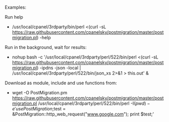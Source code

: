 Examples:

Run help
-  /usr/local/cpanel/3rdparty/bin/perl <(curl -sL https://raw.githubusercontent.com/cpanelsky/postmigration/master/postmigration.pl) -help

Run in the background, wait for results: 
 - nohup bash -c '/usr/local/cpanel/3rdparty/perl/522/bin/perl <(curl -sL https://raw.githubusercontent.com/cpanelsky/postmigration/master/postmigration.pl) -ipdns -json -local | /usr/local/cpanel/3rdparty/perl/522/bin/json_xs 2>&1 > this.out' &

Download as module, include and use functions from: 
 - wget -O PostMigration.pm  https://raw.githubusercontent.com/cpanelsky/postmigration/master/postmigration.pl
 /usr/local/cpanel/3rdparty/perl/522/bin/perl -I$(pwd) -e 'use PostMigration;$test = &PostMigration::http_web_request("www.google.com"); print $test;'
